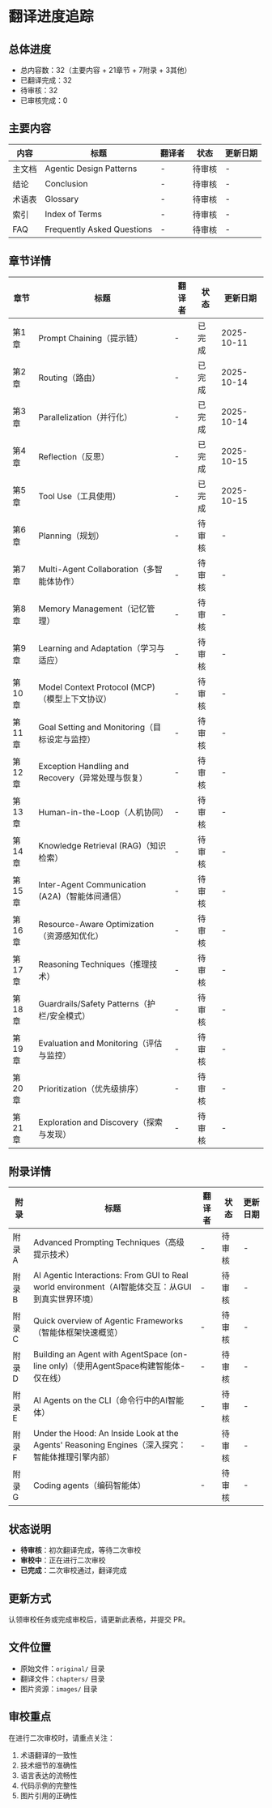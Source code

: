 # 翻译进度追踪

## 总体进度

- 总内容数：32（主要内容 + 21章节 + 7附录 + 3其他）
- 已翻译完成：32
- 待审核：32
- 已审核完成：0

## 主要内容

| 内容 | 标题 | 翻译者 | 状态 | 更新日期 |
|------|------|--------|------|----------|
| 主文档 | Agentic Design Patterns | - | 待审核 | - |
| 结论 | Conclusion | - | 待审核 | - |
| 术语表 | Glossary | - | 待审核 | - |
| 索引 | Index of Terms | - | 待审核 | - |
| FAQ | Frequently Asked Questions | - | 待审核 | - |

## 章节详情

| 章节 | 标题 | 翻译者 | 状态 | 更新日期 |
|------|------|--------|------|----------|
| 第1章 | Prompt Chaining（提示链） | - | 已完成 | 2025-10-11 |
| 第2章 | Routing（路由） | - | 已完成 | 2025-10-14 |
| 第3章 | Parallelization（并行化） | - | 已完成 | 2025-10-14 |
| 第4章 | Reflection（反思） | - | 已完成 | 2025-10-15 |
| 第5章 | Tool Use（工具使用） | - | 已完成 | 2025-10-15 |
| 第6章 | Planning（规划） | - | 待审核 | - |
| 第7章 | Multi-Agent Collaboration（多智能体协作） | - | 待审核 | - |
| 第8章 | Memory Management（记忆管理） | - | 待审核 | - |
| 第9章 | Learning and Adaptation（学习与适应） | - | 待审核 | - |
| 第10章 | Model Context Protocol (MCP)（模型上下文协议） | - | 待审核 | - |
| 第11章 | Goal Setting and Monitoring（目标设定与监控） | - | 待审核 | - |
| 第12章 | Exception Handling and Recovery（异常处理与恢复） | - | 待审核 | - |
| 第13章 | Human-in-the-Loop（人机协同） | - | 待审核 | - |
| 第14章 | Knowledge Retrieval (RAG)（知识检索） | - | 待审核 | - |
| 第15章 | Inter-Agent Communication (A2A)（智能体间通信） | - | 待审核 | - |
| 第16章 | Resource-Aware Optimization（资源感知优化） | - | 待审核 | - |
| 第17章 | Reasoning Techniques（推理技术） | - | 待审核 | - |
| 第18章 | Guardrails/Safety Patterns（护栏/安全模式） | - | 待审核 | - |
| 第19章 | Evaluation and Monitoring（评估与监控） | - | 待审核 | - |
| 第20章 | Prioritization（优先级排序） | - | 待审核 | - |
| 第21章 | Exploration and Discovery（探索与发现） | - | 待审核 | - |

## 附录详情

| 附录 | 标题 | 翻译者 | 状态 | 更新日期 |
|------|------|--------|------|----------|
| 附录A | Advanced Prompting Techniques（高级提示技术） | - | 待审核 | - |
| 附录B | AI Agentic Interactions: From GUI to Real world environment（AI智能体交互：从GUI到真实世界环境） | - | 待审核 | - |
| 附录C | Quick overview of Agentic Frameworks（智能体框架快速概览） | - | 待审核 | - |
| 附录D | Building an Agent with AgentSpace (on-line only)（使用AgentSpace构建智能体-仅在线） | - | 待审核 | - |
| 附录E | AI Agents on the CLI（命令行中的AI智能体） | - | 待审核 | - |
| 附录F | Under the Hood: An Inside Look at the Agents' Reasoning Engines（深入探究：智能体推理引擎内部） | - | 待审核 | - |
| 附录G | Coding agents（编码智能体） | - | 待审核 | - |

## 状态说明

- **待审核**：初次翻译完成，等待二次审校
- **审校中**：正在进行二次审校
- **已完成**：二次审校通过，翻译完成

## 更新方式

认领审校任务或完成审校后，请更新此表格，并提交 PR。

## 文件位置

- 原始文件：`original/` 目录
- 翻译文件：`chapters/` 目录
- 图片资源：`images/` 目录

## 审校重点

在进行二次审校时，请重点关注：
1. 术语翻译的一致性
2. 技术细节的准确性
3. 语言表达的流畅性
4. 代码示例的完整性
5. 图片引用的正确性